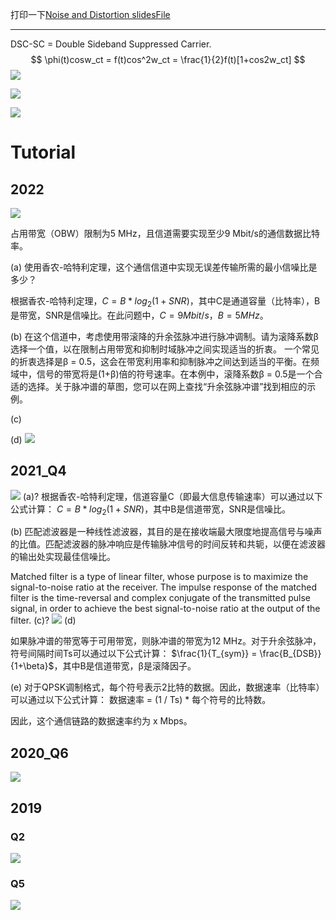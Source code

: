 打印一下[Noise and Distortion slidesFile](https://moodle.gla.ac.uk/mod/resource/view.php?id=3312904) 

---
DSC-SC = Double Sideband Suppressed Carrier.
$$
\phi(t)cosw_ct = f(t)cos^2w_ct = \frac{1}{2}f(t)[1+cos2w_ct]
$$
![](assets/Pasted%20image%2020230501145030.png)

![](assets/Pasted%20image%2020230501145345.png)

![](assets/Pasted%20image%2020230501145547.png)


# Tutorial
## 2022
![](assets/Pasted%20image%2020230501210507.png)

占用带宽（OBW）限制为5 MHz，且信道需要实现至少9 Mbit/s的通信数据比特率。

(a)
使用香农-哈特利定理，这个通信信道中实现无误差传输所需的最小信噪比是多少？ 

根据香农-哈特利定理，$C = B * log_2(1 + SNR)$，其中C是通道容量（比特率），B是带宽，SNR是信噪比。在此问题中，$C = 9 Mbit/s，B = 5 MHz$。

(b)
在这个信道中，考虑使用带滚降的升余弦脉冲进行脉冲调制。请为滚降系数β选择一个值，以在限制占用带宽和抑制时域脉冲之间实现适当的折衷。 一个常见的折衷选择是β = 0.5，这会在带宽利用率和抑制脉冲之间达到适当的平衡。在频域中，信号的带宽将是(1+β)倍的符号速率。在本例中，滚降系数β = 0.5是一个合适的选择。关于脉冲谱的草图，您可以在网上查找“升余弦脉冲谱”找到相应的示例。

(c)


(d)
![](assets/Pasted%20image%2020230501212320.png)


## 2021_Q4
![](assets/Pasted%20image%2020230501214827.png)
(a)?
根据香农-哈特利定理，信道容量C（即最大信息传输速率）可以通过以下公式计算：
$C = B * log_2(1 + SNR)$，其中B是信道带宽，SNR是信噪比。

(b)
匹配滤波器是一种线性滤波器，其目的是在接收端最大限度地提高信号与噪声的比值。匹配滤波器的脉冲响应是传输脉冲信号的时间反转和共轭，以便在滤波器的输出处实现最佳信噪比。

Matched filter is a type of linear filter, whose purpose is to maximize the signal-to-noise ratio at the receiver. The impulse response of the matched filter is the time-reversal and complex conjugate of the transmitted pulse signal, in order to achieve the best signal-to-noise ratio at the output of the filter.
(c)?
![](assets/Pasted%20image%2020230501214857.png)
(d)

如果脉冲谱的带宽等于可用带宽，则脉冲谱的带宽为12 MHz。对于升余弦脉冲，符号间隔时间Ts可以通过以下公式计算： $\frac{1}{T_{sym}} = \frac{B_{DSB}}{1+\beta}$，其中B是信道带宽，β是滚降因子。

(e) 对于QPSK调制格式，每个符号表示2比特的数据。因此，数据速率（比特率）可以通过以下公式计算： 数据速率 = (1 / Ts) * 每个符号的比特数。

因此，这个通信链路的数据速率约为 x Mbps。


## 2020_Q6
![](assets/Pasted%20image%2020230501222406.png)





## 2019
### Q2
![](assets/Pasted%20image%2020230501222252.png)






### Q5
![](assets/Pasted%20image%2020230501222321.png)

